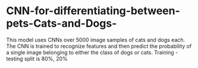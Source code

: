 # CNN-for-differentiating-between-pets-Cats-and-Dogs-
This model uses CNNs over 5000 image samples of cats and dogs each. The CNN is trained to recognize features and then predict the probability of a single image belonging to either the class of dogs or cats.
Training - testing split is 80%, 20%

